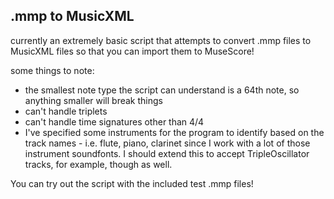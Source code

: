 ## .mmp to MusicXML    
currently an extremely basic script that attempts to convert .mmp files to MusicXML files so that you can import them to MuseScore!  
    
some things to note:    
- the smallest note type the script can understand is a 64th note, so anything smaller will break things 
- can't handle triplets 
- can't handle time signatures other than 4/4
- I've specified some instruments for the program to identify based on the track names - i.e. flute, piano, clarinet since I work with a lot of those instrument soundfonts. I should extend this to accept TripleOscillator tracks, for example, though as well.    
    
You can try out the script with the included test .mmp files!